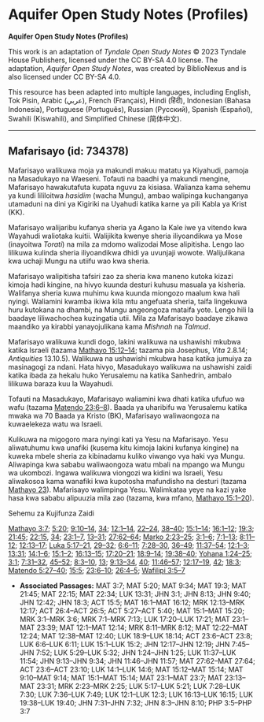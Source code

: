 # Aquifer Open Study Notes (Profiles)

**Aquifer Open Study Notes (Profiles)**

This work is an adaptation of *Tyndale Open Study Notes* © 2023 Tyndale House Publishers, licensed under the CC BY\-SA 4\.0 license. The adaptation, *Aquifer Open Study Notes*, was created by BiblioNexus and is also licensed under CC BY\-SA 4\.0\.

This resource has been adapted into multiple languages, including English, Tok Pisin, Arabic (عربي), French (Français), Hindi (हिंदी), Indonesian (Bahasa Indonesia), Portuguese (Português), Russian (Русский), Spanish (Español), Swahili (Kiswahili), and Simplified Chinese (简体中文).



--------------------------------

## Mafarisayo (id: 734378)

Mafarisayo walikuwa moja ya makundi makuu matatu ya Kiyahudi, pamoja na Masadukayo na Waeseni. Tofauti na baadhi ya makundi mengine, Mafarisayo hawakutafuta kupata nguvu za kisiasa. Walianza kama sehemu ya kundi lililoitwa *hasidim* (wacha Mungu), ambao walipinga kuchanganya utamaduni na dini ya Kigiriki na Uyahudi katika karne ya pili Kabla ya Krist (KK).

Mafarisayo walijaribu kufanya sheria ya Agano la Kale iwe ya vitendo kwa Wayahudi waliotaka kuitii. Walijikita kwenye sheria iliyoandikwa ya Mose (inayoitwa *Torati*) na mila za mdomo walizodai Mose alipitisha. Lengo lao lilikuwa kulinda sheria iliyoandikwa dhidi ya uvunjaji wowote. Walijulikana kwa uchaji Mungu na utiifu wao kwa sheria.

Mafarisayo walipitisha tafsiri zao za sheria kwa maneno kutoka kizazi kimoja hadi kingine, na hivyo kuunda desturi kuhusu masuala ya kisheria. Walifanya sheria kuwa muhimu kwa kuunda miongozo maalum kwa hali nyingi. Waliamini kwamba ikiwa kila mtu angefuata sheria, taifa lingekuwa huru kutokana na dhambi, na Mungu angeongoza mataifa yote. Lengo hili la baadaye liliwachochea kuzingatia utii. Mila za Mafarisayo baadaye zikawa maandiko ya kirabbi yanayojulikana kama *Mishnah* na *Talmud*.

Mafarisayo walikuwa kundi dogo, lakini walikuwa na ushawishi mkubwa katika Israeli (tazama [Mathayo 15:12–14](https://ref.ly/Matt15:12-Matt15:14); tazama pia Josephus, *Vita* 2\.8\.14; *Antiquities* 13\.10\.5\). Walikuwa na ushawishi mkubwa hasa katika jumuiya za masinagogi za ndani. Hata hivyo, Masadukayo walikuwa na ushawishi zaidi katika ibada za hekalu huko Yerusalemu na katika Sanhedrin, ambalo lilikuwa baraza kuu la Wayahudi.

Tofauti na Masadukayo, Mafarisayo waliamini kwa dhati katika ufufuo wa wafu (tazama [Matendo 23:6–8](https://ref.ly/Acts23:6-Acts23:8)). Baada ya uharibifu wa Yerusalemu katika mwaka wa 70 Baada ya Kristo (BK), Mafarisayo waliwaongoza na kuwaelekeza watu wa Israeli.

Kulikuwa na migogoro mara nyingi kati ya Yesu na Mafarisayo. Yesu aliwatuhumu kwa unafiki (kusema kitu kimoja lakini kufanya kingine) na kuweka mbele sheria za kibinadamu kuliko viwango vya haki vya Mungu. Aliwapinga kwa sababu waliwaongoza watu mbali na mpango wa Mungu wa ukombozi. Ingawa walikuwa viongozi wa kidini wa Israeli, Yesu aliwakosoa kama wanafiki kwa kupotosha mafundisho na desturi (tazama [Mathayo 23](https://ref.ly/Matt23:1-Matt23:39)). Mafarisayo walimpinga Yesu. Walimkataa yeye na kazi yake hasa kwa sababu alipuuzia mila zao (tazama, kwa mfano, [Mathayo 15:1–20](https://ref.ly/Matt15:1-Matt15:20)).

Sehemu za Kujifunza Zaidi

[Mathayo 3:7](https://ref.ly/Matt3:7); [5:20](https://ref.ly/Matt5:20); [9:10–14](https://ref.ly/Matt9:10-Matt9:14), [34](https://ref.ly/Matt9:34); [12:1–14](https://ref.ly/Matt12:1-Matt12:14), [22–24](https://ref.ly/Matt12:22-Matt12:24), [38–40](https://ref.ly/Matt12:38-Matt12:40); [15:1–14](https://ref.ly/Matt15:1-Matt15:14); [16:1–12](https://ref.ly/Matt16:1-Matt16:12); [19:3](https://ref.ly/Matt19:3); [21:45](https://ref.ly/Matt21:45); [22:15](https://ref.ly/Matt22:15), [34](https://ref.ly/Matt22:34); [23:1–7](https://ref.ly/Matt23:1-Matt23:7), [13–31](https://ref.ly/Matt23:13-Matt23:31); [27:62–64](https://ref.ly/Matt27:62-Matt27:64); [Marko 2:23–25](https://ref.ly/Mark2:23-Mark2:25); [3:1–6](https://ref.ly/Mark3:1-Mark3:6); [7:1–13](https://ref.ly/Mark7:1-Mark7:13); [8:11–12](https://ref.ly/Mark8:11-Mark8:12); [12:13–17](https://ref.ly/Mark12:13-Mark12:17); [Luka 5:17–21](https://ref.ly/Luke5:17-Luke5:21), [29–32](https://ref.ly/Luke5:29-Luke5:32); [6:6–11](https://ref.ly/Luke6:6-Luke6:11); [7:28–30](https://ref.ly/Luke7:28-Luke7:30), [36–49](https://ref.ly/Luke7:36-Luke7:49); [11:37–54](https://ref.ly/Luke11:37-Luke11:54); [12:1–3](https://ref.ly/Luke12:1-Luke12:3); [13:31](https://ref.ly/Luke13:31); [14:1–6](https://ref.ly/Luke14:1-Luke14:6); [15:1–2](https://ref.ly/Luke15:1-Luke15:2); [16:13–15](https://ref.ly/Luke16:13-Luke16:15); [17:20–21](https://ref.ly/Luke17:20-Luke17:21); [18:9–14](https://ref.ly/Luke18:9-Luke18:14); [19:38–40](https://ref.ly/Luke19:38-Luke19:40); [Yohana 1:24–25](https://ref.ly/John1:24-John1:25); [3:1](https://ref.ly/John3:1); [7:31–32](https://ref.ly/John7:31-John7:32), [45–52](https://ref.ly/John7:45-John7:52); [8:3–10](https://ref.ly/John8:3-John8:10), [13](https://ref.ly/John8:13); [9:13–34](https://ref.ly/John9:13-John9:34), [40](https://ref.ly/John9:40); [11:46–57](https://ref.ly/John11:46-John11:57); [12:17–19](https://ref.ly/John12:17-John12:19), [42](https://ref.ly/John12:42); [18:3](https://ref.ly/John18:3); [Matendo 5:27–40](https://ref.ly/Acts5:27-Acts5:40); [15:5](https://ref.ly/Acts15:5); [23:6–10](https://ref.ly/Acts23:6-Acts23:10); [26:4–5](https://ref.ly/Acts26:4-Acts26:5); [Wafilipi 3:5–7](https://ref.ly/Phil3:5-Phil3:7)

* **Associated Passages:** MAT 3:7; MAT 5:20; MAT 9:34; MAT 19:3; MAT 21:45; MAT 22:15; MAT 22:34; LUK 13:31; JHN 3:1; JHN 8:13; JHN 9:40; JHN 12:42; JHN 18:3; ACT 15:5; MAT 16:1–MAT 16:12; MRK 12:13–MRK 12:17; ACT 26:4–ACT 26:5; ACT 5:27–ACT 5:40; MAT 15:1–MAT 15:20; MRK 3:1–MRK 3:6; MRK 7:1–MRK 7:13; LUK 17:20–LUK 17:21; MAT 23:1–MAT 23:39; MAT 12:1–MAT 12:14; MRK 8:11–MRK 8:12; MAT 12:22–MAT 12:24; MAT 12:38–MAT 12:40; LUK 18:9–LUK 18:14; ACT 23:6–ACT 23:8; LUK 6:6–LUK 6:11; LUK 15:1–LUK 15:2; JHN 12:17–JHN 12:19; JHN 7:45–JHN 7:52; LUK 5:29–LUK 5:32; JHN 1:24–JHN 1:25; LUK 11:37–LUK 11:54; JHN 9:13–JHN 9:34; JHN 11:46–JHN 11:57; MAT 27:62–MAT 27:64; ACT 23:6–ACT 23:10; LUK 14:1–LUK 14:6; MAT 15:12–MAT 15:14; MAT 9:10–MAT 9:14; MAT 15:1–MAT 15:14; MAT 23:1–MAT 23:7; MAT 23:13–MAT 23:31; MRK 2:23–MRK 2:25; LUK 5:17–LUK 5:21; LUK 7:28–LUK 7:30; LUK 7:36–LUK 7:49; LUK 12:1–LUK 12:3; LUK 16:13–LUK 16:15; LUK 19:38–LUK 19:40; JHN 7:31–JHN 7:32; JHN 8:3–JHN 8:10; PHP 3:5–PHP 3:7

